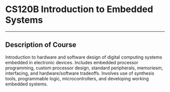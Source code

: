 # CS120B Introduction to Embedded Systems

---------
Description of Course
---------

Introduction to hardware and software design of digital computing systems embedded in electronic devices. Includes embedded processor programming, custom processor design, standard peripherals, memoriesm, interfacing, and hardware/software tradeoffs. Involves use of synthesis tools, programmable logic, microcontrollers, and developing working embedded systems.
